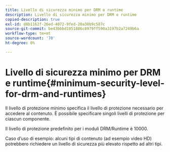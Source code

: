 ```yaml
---
title: Livello di sicurezza minimo per DRM e runtime
description: Livello di sicurezza minimo per DRM e runtime
copied-description: true
exl-id: d8b1162f-26ed-4072-9fed-20a38b9c587c
source-git-commit: be43bbbd1051886c8979ff590a3197b2a7249b6a
workflow-type: tm+mt
source-wordcount: '70'
ht-degree: 0%

---
```


# Livello di sicurezza minimo per DRM e runtime{#minimum-security-level-for-drm-and-runtimes}

Il livello di protezione minimo specifica il livello di protezione necessario per accedere al contenuto. È possibile specificare singoli livelli di protezione per ciascun componente.

Il livello di protezione predefinito per i moduli DRM/Runtime è 10000.

Caso d’uso di esempio: alcuni tipi di contenuto (ad esempio video HD) potrebbero richiedere un livello di sicurezza più elevato rispetto ad altri tipi.
